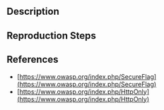 ## Description


## Reproduction Steps


## References

- [https://www.owasp.org/index.php/SecureFlag](https://www.owasp.org/index.php/SecureFlag)
- [https://www.owasp.org/index.php/HttpOnly](https://www.owasp.org/index.php/HttpOnly)



